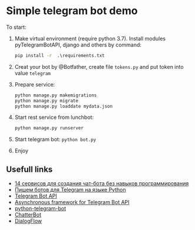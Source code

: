 # Simple telegram bot demo

To start:

1. Make virtual environment (require python 3.7). Install modules pyTelegramBotAPI, django and others by command:

    ``` cmd
    pip install -r  .\requirements.txt
    ```

2. Creat your bot by @Botfather, create file `tokens.py` and put token into value `telegram`
3. Prepare service:

    ```cmd
    python manage.py makemigrations
    python manage.py migrate
    python manage.py loaddate mydata.json
    ```

4. Start rest service from lunchbot:

    ```cmd
    python manage.py runserver
    ```

5. Start telegram bot: `python bot.py`
6. Enjoy

## Usefull links

* [14 сервисов для создания чат-бота без навыков программирования](https://vc.ru/services/57488-14-servisov-dlya-sozdaniya-chat-bota-bez-navykov-programmirovaniya)
* [Пишем ботов для Telegram на языке Python](https://mastergroosha.github.io/telegram-tutorial/)
* [Telegram Bot API](https://github.com/eternnoir/pyTelegramBotAPI)
* [Asynchronous framework for Telegram Bot API](https://github.com/aiogram/aiogram)
* [python-telegram-bot](https://python-telegram-bot.org/)
* [ChatterBot](https://github.com/gunthercox/ChatterBot)
* [DialogFlow](https://github.com/gunthercox/ChatterBot)
